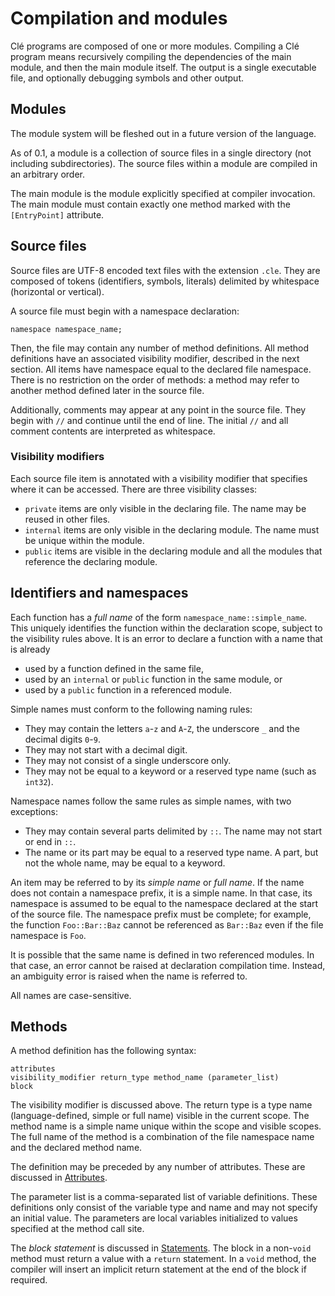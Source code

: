 # Compilation and modules

Clé programs are composed of one or more modules.
Compiling a Clé program means recursively compiling the dependencies of the main module, and then the main module itself.
The output is a single executable file, and optionally debugging symbols and other output.


## Modules
The module system will be fleshed out in a future version of the language.

As of 0.1, a module is a collection of source files in a single directory (not including subdirectories).
The source files within a module are compiled in an arbitrary order.

The main module is the module explicitly specified at compiler invocation.
The main module must contain exactly one method marked with the `[EntryPoint]` attribute.


## Source files
Source files are UTF-8 encoded text files with the extension `.cle`.
They are composed of tokens (identifiers, symbols, literals) delimited by whitespace (horizontal or vertical).

A source file must begin with a namespace declaration:
```
namespace namespace_name;
```
Then, the file may contain any number of method definitions.
All method definitions have an associated visibility modifier, described in the next section.
All items have namespace equal to the declared file namespace.
There is no restriction on the order of methods: a method may refer to another method defined later in the source file.

Additionally, comments may appear at any point in the source file.
They begin with `//` and continue until the end of line.
The initial `//` and all comment contents are interpreted as whitespace.


### Visibility modifiers
Each source file item is annotated with a visibility modifier that specifies where it can be accessed.
There are three visibility classes:
- `private` items are only visible in the declaring file. The name may be reused in other files.
- `internal` items are only visible in the declaring module. The name must be unique within the module.
- `public` items are visible in the declaring module and all the modules that reference the declaring module.


## Identifiers and namespaces
Each function has a _full name_ of the form `namespace_name::simple_name`.
This uniquely identifies the function within the declaration scope, subject to the visibility rules above.
It is an error to declare a function with a name that is already
- used by a function defined in the same file,
- used by an `internal` or `public` function in the same module, or
- used by a `public` function in a referenced module.

Simple names must conform to the following naming rules:
- They may contain the letters `a`-`z` and `A`-`Z`, the underscore `_` and the decimal digits `0`-`9`.
- They may not start with a decimal digit.
- They may not consist of a single underscore only.
- They may not be equal to a keyword or a reserved type name (such as `int32`).

Namespace names follow the same rules as simple names, with two exceptions:
- They may contain several parts delimited by `::`. The name may not start or end in `::`.
- The name or its part may be equal to a reserved type name. A part, but not the whole name, may be equal to a keyword.

An item may be referred to by its _simple name_ or _full name_.
If the name does not contain a namespace prefix, it is a simple name.
In that case, its namespace is assumed to be equal to the namespace declared at the start of the source file.
The namespace prefix must be complete; for example, the function `Foo::Bar::Baz` cannot be referenced as `Bar::Baz` even if the file namespace is `Foo`.

It is possible that the same name is defined in two referenced modules.
In that case, an error cannot be raised at declaration compilation time.
Instead, an ambiguity error is raised when the name is referred to.

All names are case-sensitive.


## Methods
A method definition has the following syntax:
```
attributes
visibility_modifier return_type method_name (parameter_list)
block
```

The visibility modifier is discussed above.
The return type is a type name (language-defined, simple or full name) visible in the current scope.
The method name is a simple name unique within the scope and visible scopes.
The full name of the method is a combination of the file namespace name and the declared method name.

The definition may be preceded by any number of attributes.
These are discussed in [Attributes](attributes.md).

The parameter list is a comma-separated list of variable definitions.
These definitions only consist of the variable type and name and may not specify an initial value.
The parameters are local variables initialized to values specified at the method call site.

The _block statement_ is discussed in [Statements](statements.md).
The block in a non-`void` method must return a value with a `return` statement.
In a `void` method, the compiler will insert an implicit return statement at the end of the block if required.

